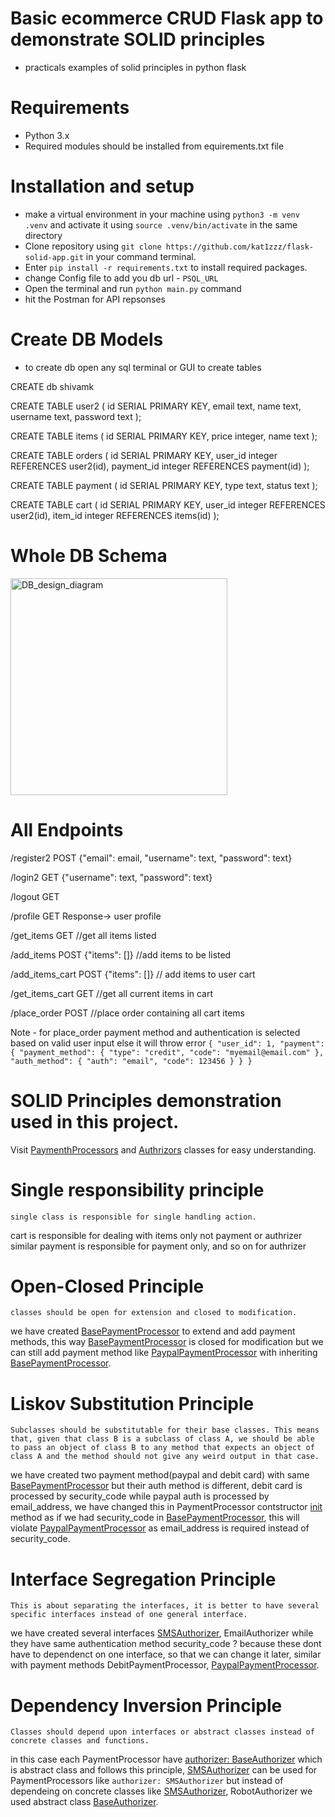 # Basic ecommerce CRUD Flask app to demonstrate SOLID principles
- practicals examples of solid principles in python flask
# Requirements
- Python 3.x
- Required modules should be installed from equirements.txt file
# Installation and setup
- make a virtual environment in your machine using `python3 -m venv .venv` and activate it using `source .venv/bin/activate` in the same directory
- Clone repository using `git clone https://github.com/kat1zzz/flask-solid-app.git` in your command terminal.
- Enter `pip install -r requirements.txt` to install required packages.
- change Config file to add you db url - `PSQL_URL`
- Open the terminal and run `python main.py` command
- hit the Postman for API repsonses

# Create DB Models
- to create db open any sql terminal or GUI to create tables

CREATE db shivamk

CREATE TABLE user2
(
  id SERIAL PRIMARY KEY,
  email text,
  name text,
  username text,
  password text
);

CREATE TABLE items
(
  id SERIAL PRIMARY KEY,
  price integer,
  name text
);

CREATE TABLE orders
(
  id SERIAL PRIMARY KEY,
  user_id integer REFERENCES user2(id),
  payment_id integer REFERENCES payment(id)
);

CREATE TABLE payment
(
  id SERIAL PRIMARY KEY,
  type text,
  status text
);

CREATE TABLE cart
(
  id SERIAL PRIMARY KEY,
  user_id integer REFERENCES user2(id),
  item_id integer REFERENCES items(id)
);
# Whole DB Schema

<img width="347" alt="DB_design_diagram" src="https://user-images.githubusercontent.com/60216611/192396512-5a222263-11b4-46ee-8e87-975707eff6e1.png">


# All Endpoints
/register2 POST {"email": email, "username": text, "password": text}

/login2 GET {"username": text, "password": text}

/logout GET

/profile GET Response-> user profile

/get_items GET //get all items listed

/add_items POST {"items": []} //add items to be listed

/add_items_cart POST {"items": []} // add items to user cart

/get_items_cart GET //get all current items in cart

/place_order POST //place order containing all cart items

Note - for place_order payment method and authentication is selected based on valid user input else it will throw error
`{
    "user_id": 1,
    "payment": {
        "payment_method": {
            "type": "credit",
            "code": "myemail@email.com"
        },
        "auth_method": {
            "auth": "email",
            "code": 123456
        }
    }
}`

# SOLID Principles demonstration used in this project.
  Visit [PaymenthProcessors](https://github.com/kat1zzz/flask-solid-app/tree/master/flask_app/main/Payment) and [Authrizors](https://github.com/kat1zzz/flask-solid-app/tree/master/flask_app/main/Authorizer) classes for easy understanding.

# Single responsibility principle
  `single class is responsible for single handling action.`

  cart is responsible for dealing with items only not payment or authrizer
  similar payment is responsible for payment only, and so on for authrizer



# Open-Closed Principle
  `classes should be open for extension and closed to modification.`

  we have created [BasePaymentProcessor](https://github.com/kat1zzz/flask-solid-app/blob/master/flask_app/main/Payment/BaseProcessor.py) to extend and add payment methods, this way [BasePaymentProcessor](https://github.com/kat1zzz/flask-solid-app/blob/master/flask_app/main/Payment/BaseProcessor.py) is closed for modification but we can still add payment method like [PaypalPaymentProcessor](https://github.com/kat1zzz/flask-solid-app/blob/af5581f951a3a383f3eb527f646b362f723afba3/flask_app/main/Payment/PaymentProcessors.py#L34) with inheriting [BasePaymentProcessor](https://github.com/kat1zzz/flask-solid-app/blob/master/flask_app/main/Payment/BaseProcessor.py).



# Liskov Substitution Principle
  `Subclasses should be substitutable for their base classes. This means that, given that class B
  is a subclass of class A, we should be able to pass an object of class B to any method that expects an object of class A and the method should not give any weird output in that case.`

  we have created two payment method(paypal and debit card) with same [BasePaymentProcessor](https://github.com/kat1zzz/flask-solid-app/blob/master/flask_app/main/Payment/BaseProcessor.py) but their auth method is different, debit card is processed by security_code while paypal auth is processed by email_address, we have changed this in PaymentProcessor contstructor [init](https://github.com/kat1zzz/flask-solid-app/blob/af5581f951a3a383f3eb527f646b362f723afba3/flask_app/main/Payment/PaymentProcessors.py#L12) method as if we had security_code in [BasePaymentProcessor](https://github.com/kat1zzz/flask-solid-app/blob/master/flask_app/main/Payment/BaseProcessor.py), this will violate [PaypalPaymentProcessor](https://github.com/kat1zzz/flask-solid-app/blob/af5581f951a3a383f3eb527f646b362f723afba3/flask_app/main/Payment/PaymentProcessors.py#L34) as email_address
  is required instead of security_code.



# Interface Segregation Principle
  `This is about separating the interfaces, it is better to have several specific interfaces instead
  of one general interface.`

  we have created several interfaces [SMSAuthorizer](https://github.com/kat1zzz/flask-solid-app/blob/af5581f951a3a383f3eb527f646b362f723afba3/flask_app/main/Authorizer/Authorizers.py#L8), EmailAuthorizer while they have same authentication
  method security_code ? because these dont have to dependenct on one interface, so that we can change it later,
  similar with payment methods DebitPaymentProcessor, [PaypalPaymentProcessor](https://github.com/kat1zzz/flask-solid-app/blob/af5581f951a3a383f3eb527f646b362f723afba3/flask_app/main/Payment/PaymentProcessors.py#L34).

# Dependency Inversion Principle
  `Classes should depend upon interfaces or abstract classes instead of concrete classes and functions.`

  in this case each PaymentProcessor have [authorizer: BaseAuthorizer](https://github.com/kat1zzz/flask-solid-app/blob/af5581f951a3a383f3eb527f646b362f723afba3/flask_app/main/Payment/PaymentProcessors.py#L12) which is abstract class and follows this principle,
  [SMSAuthorizer](https://github.com/kat1zzz/flask-solid-app/blob/af5581f951a3a383f3eb527f646b362f723afba3/flask_app/main/Authorizer/Authorizers.py#L8) can be used for PaymentProcessors like `authorizer: SMSAuthorizer` but instead of dependeing on
  concrete classes like [SMSAuthorizer](https://github.com/kat1zzz/flask-solid-app/blob/af5581f951a3a383f3eb527f646b362f723afba3/flask_app/main/Authorizer/Authorizers.py#L8), RobotAuthorizer we used abstract class [BaseAuthorizer](https://github.com/kat1zzz/flask-solid-app/blob/master/flask_app/main/Authorizer/BaseAuthorizers.py).

